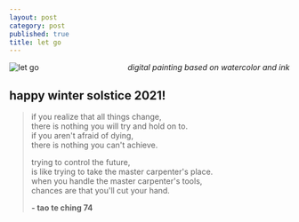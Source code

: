```yaml
---
layout: post
category: post
published: true
title: let go
---
```

![let go](/media/let-go.png)
<span class='date' style='float:right;'>*digital painting based on watercolor and ink*</span>
<br>  
  
  
  
## happy winter solstice 2021!

>if you realize that all things change,  
>there is nothing you will try and hold on to.  
>if you aren't afraid of dying,  
>there is nothing you can't achieve.  
>  
>trying to control the future,  
>is like trying to take the master carpenter's place.  
>when you handle the master carpenter's tools,  
>chances are that you'll cut your hand.  
>
>**- tao te ching 74**
